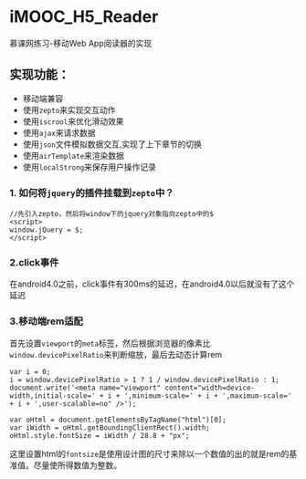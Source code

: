 # iMOOC_H5_Reader
慕课网练习-移动Web App阅读器的实现  
## 实现功能：

 - 移动端兼容  
 - 使用`zepto`来实现交互动作 
 - 使用`iscrool`来优化滑动效果  
 - 使用`ajax`来请求数据 
 - 使用`json`文件模拟数据交互,实现了上下章节的切换  
 - 使用`airTemplate`来渲染数据  
 - 使用`localStrong`来保存用户操作记录


### 1. 如何将`jquery`的插件挂载到`zepto`中？   

```
//先引入zepto，然后将window下的jquery对象指向zepto中的$
<script>
window.jQuery = $;
</script>   
```

### 2.click事件  
在android4.0之前，click事件有300ms的延迟，在android4.0以后就没有了这个延迟  

### 3.移动端rem适配  
首先设置`viewport`的`meta`标签，然后根据浏览器的像素比`window.devicePixelRatio`来判断缩放，最后去动态计算rem  
````
var i = 0;
i = window.devicePixelRatio > 1 ? 1 / window.devicePixelRatio : 1;
document.write('<meta name="viewport" content="width=device-width,initial-scale=' + i + ',minimum-scale=' + i + ',maximum-scale=' + i + ',user-scalable=no" />');

var oHtml = document.getElementsByTagName("html")[0];
var iWidth = oHtml.getBoundingClientRect().width;
oHtml.style.fontSize = iWidth / 28.8 + "px";
````

这里设置html的`fontsize`是使用设计图的尺寸来除以一个数值的出的就是rem的基准值。尽量使所得数值为整数。  
